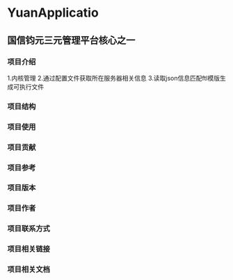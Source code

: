 # YuanApplicatio
## 国信钧元三元管理平台核心之一

### 项目介绍
1.内核管理
2.通过配置文件获取所在服务器相关信息
3.读取json信息匹配ftl模版生成可执行文件

### 项目结构

### 项目使用

### 项目贡献

### 项目参考

### 项目版本

### 项目作者

### 项目联系方式

### 项目相关链接

### 项目相关文档
